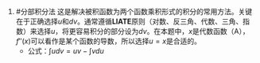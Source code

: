 1. #分部积分法 
	这是解决被积函数为两个函数乘积形式的积分的常用方法。关键在于正确选择$u$和$dv$。通常遵循**LIATE**原则（对数、反三角、代数、三角、指数）来选择$u$，将更容易积分的部分设为$dv$。在本题中，$x$是代数函数（A），$f''(x)$可以看作是某个函数的导数，所以选择$u=x$是合适的。
    *   公式：$\int u dv = uv - \int v du$